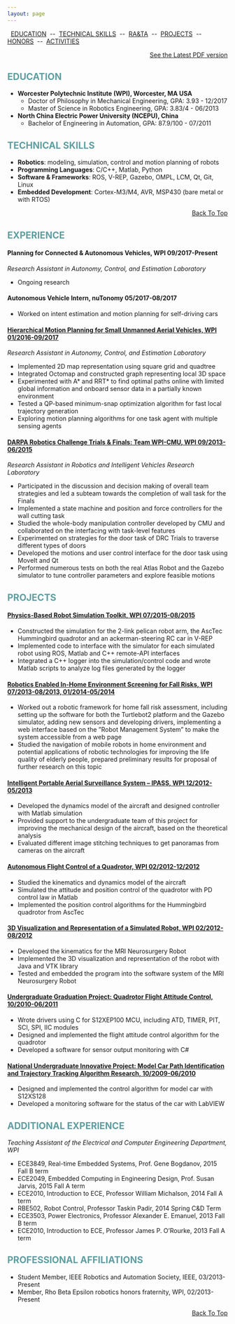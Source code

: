 ```yaml
---
layout: page
---
```


<a name="TOP"></a>

&nbsp; [EDUCATION](#EDUCATION) &nbsp;--&nbsp; [TECHNICAL SKILLS](#SKILLS) &nbsp;--&nbsp; [RA&TA](#RATA) &nbsp;--&nbsp; [PROJECTS](#PROJECTS) &nbsp;--&nbsp;  [HONORS](#HONORS) &nbsp;--&nbsp; [ACTIVITIES](#ACTIVITIES)

<p></p>
<p align="right"><a href="{{ root_url }}/resume/Ruixiang_Du_Resume.pdf">See the Latest PDF version</a></p>

<a name="EDUCATION"></a>

## <span style="color: CadetBlue  ">EDUCATION</span>


* **Worcester Polytechnic Institute (WPI), Worcester, MA USA**
	- Doctor of Philosophy in Mechanical Engineering, GPA: 3.93 - 12/2017
	- Master of Science in Robotics Engineering, GPA: 3.83/4 - 06/2013
* **North China Electric Power University (NCEPU), China**
	- Bachelor of Engineering in Automation, GPA: 87.9/100 - 07/2011

<a name="SKILLS"></a>

## <span style="color: CadetBlue ">TECHNICAL SKILLS</span>

* **Robotics**: modeling, simulation, control and motion planning of robots
* **Programming Languages**: C/C++, Matlab, Python
* **Software & Frameworks**: ROS, V-REP, Gazebo, OMPL, LCM, Qt, Git, Linux
* **Embedded Development**: Cortex-M3/M4, AVR, MSP430 (bare metal or with RTOS)

<p align="right"><a href="#TOP">Back To Top</a></p>

<a name="EXPERIENCE"></a>

## <span style="color: CadetBlue ">EXPERIENCE</span>

#### Planning for Connected & Autonomous Vehicles, WPI 09/2017-Present
*Research Assistant in Autonomy, Control, and Estimation Laboratory*

- Ongoing research

#### Autonomous Vehicle Intern, nuTonomy 05/2017-08/2017

- Worked on intent estimation and motion planning for self-driving cars

#### [Hierarchical Motion Planning for Small Unmanned Aerial Vehicles, WPI 01/2016-09/2017](/projects/uav_planning)
*Research Assistant in Autonomy, Control, and Estimation Laboratory*

- Implemented 2D map representation using square grid and quadtree
- Integrated Octomap and constructed graph representing local 3D space
- Experimented with A* and RRT* to find optimal paths online with limited global information
and onboard sensor data in a partially known environment
- Tested a QP-based minimum-snap optimization algorithm for fast local trajectory generation
- Exploring motion planning algorithms for one task agent with multiple sensing agents

#### [DARPA Robotics Challenge Trials & Finals: Team WPI-CMU, WPI  09/2013-06/2015](/projects/drc)
*Research Assistant in Robotics and Intelligent Vehicles Research Laboratory*

<!--
<img src="/img/projects/drc_drill_robot.JPG" height="80"/>
<img src="/img/projects/drc_drill_hole.JPG" height="80" />
-->
- Participated in the discussion and decision making of overall team strategies and led a subteam towards the completion of wall task for the Finals
- Implemented a state machine and position and force controllers for the wall cutting task
- Studied the whole-body manipulation controller developed by CMU and collaborated on the
interfacing with task-level features
- Experimented on strategies for the door task of DRC Trials to traverse different types of doors
- Developed the motions and user control interface for the door task using MoveIt and Qt
- Performed numerous tests on both the real Atlas Robot and the Gazebo simulator to tune
controller parameters and explore feasible motions

<a name="PROJECTS"></a>

## <span style="color: CadetBlue ">PROJECTS</span>

#### [Physics-Based Robot Simulation Toolkit, WPI 07/2015-08/2015](/projects/robotsim)
<!--
<img src="/img/projects/sim_pelican_arm.jpg" height="80"/>
<img src="/img/projects/sim_quadrotor.jpg" height="80" />
<img src="/img/projects/sim_rc_car.png" height="80"/>
<img src="/img/projects/sim_log.png" height="80"/>
-->
- Constructed the simulation for the 2-link pelican robot arm, the AscTec Hummingbird quadrotor and an ackerman-steering RC car in V-REP
- Implemented code to interface with the simulator for each simulated robot using ROS, Matlab and C++ remote-API interfaces
- Integrated a C++ logger into the simulation/control code and wrote Matlab scripts to analyze log files generated by the logger

#### [Robotics Enabled In-Home Environment Screening for Fall Risks, WPI 07/2013-08/2013, 01/2014-05/2014](/projects/fallrisk)
<!--
<img src="/img/projects/fall_risk_turtle.jpg" height="80"/>
<img src="/img/projects/web_interface.png" height="80"/>
-->
- Worked out a robotic framework for home fall risk assessment, including setting up the software for both the Turtlebot2 platform and the Gazebo simulator, adding new sensors and
developing drivers, implementing a web interface based on the ”Robot Management System”
to make the system accessible from a web page
- Studied the navigation of mobile robots in home environment and potential applications of
robotic technologies for improving the life quality of elderly people, prepared preliminary
results for proposal of further research on this topic


#### [Intelligent Portable Aerial Surveillance System – IPASS, WPI 12/2012-05/2013](/projects/ipass)
<!--
<img src="/img/projects/basic_model_02.jpg" height="80"/>
<img src="/img/projects/Picture1.jpg" height="80"/>
-->
- Developed the dynamics model of the aircraft and designed controller with Matlab simulation
- Provided support to the undergraduate team of this project for improving the mechanical
design of the aircraft, based on the theoretical analysis
- Evaluated different image stitching techniques to get panoramas from cameras on the aircraft

<!-- <p align="right"><a href="#TOP">Back To Top</a></p> -->

#### [Autonomous Flight Control of a Quadrotor, WPI 02/2012-12/2012](/projects/quadrotor)
<!--
<img src="/img/projects/autonomous_quadrotor.png" height="80"/>
<img src="/img/projects/humming_bird.JPG" height="80"/>
-->
- Studied the kinematics and dynamics model of the aircraft
- Simulated the attitude and position control of the quadrotor with PD control law in Matlab
- Implemented the position control algorithms for the Hummingbird quadrotor from AscTec


#### [3D Visualization and Representation of a Simulated Robot, WPI 02/2012-08/2012](/projects/mri_vtk)
<!--
<img src="/img/projects/vtk.png" height="80"/>
<img src="/img/projects/vtk_robot.jpg" height="80"/>
-->
- Developed the kinematics for the MRI Neurosurgery Robot
- Implemented the 3D visualization and representation of the robot with Java and VTK library
- Tested and embedded the program into the software system of the MRI Neurosurgery Robot


#### [Undergraduate Graduation Project: Quadrotor Flight Attitude Control, 10/2010-06/2011](/projects/quadrotor)
<!--
<img src="/img/projects/02_quadrotor.JPG" height="80"/>
<img src="/img/projects/02_Sensor_Monitor.JPG" height="80"/>
-->
- Wrote drivers using C for S12XEP100 MCU, including ATD, TIMER, PIT, SCI, SPI, IIC modules
- Designed and implemented the flight attitude control algorithm for the quadrotor
- Developed a software for sensor output monitoring with C#

#### [National Undergraduate Innovative Project: Model Car Path Identification and Trajectory Tracking Algorithm Research, 10/2009-06/2010](/projects/freescale)
<!--
<img src="/img/projects/01_car_model_01.jpg" height="80"/>
<img src="/img/projects/labview_car.png" height="80"/>
-->
- Designed and implemented the control algorithm for model car with S12XS128
- Developed a monitoring software for the status of the car with LabVIEW

<a name="TA"></a>

## <span style="color: CadetBlue ">ADDITIONAL EXPERIENCE</span>

*Teaching Assistant of the Electrical and Computer Engineering Department, WPI*

- ECE3849, Real-time Embedded Systems, Prof. Gene Bogdanov, 2015 Fall B term
- ECE2049, Embedded Computing in Engineering Design, Prof. Susan Jarvis, 2015 Fall A term
- ECE2010, Introduction to ECE, Professor William Michalson, 2014 Fall A term
- RBE502, Robot Control, Professor Taskin Padir, 2014 Spring C&D Term
- ECE3503, Power Electronics, Professor Alexander E. Emanuel, 2013 Fall B term
- ECE2010, Introduction to ECE, Professor James P. O’Rourke, 2013 Fall A term

<a name="AFFILIATIONS"></a>

## <span style="color: CadetBlue ">PROFESSIONAL AFFILIATIONS</span>

- Student Member, IEEE Robotics and Automation Society, IEEE, 03/2013-Present
- Member, Rho Beta Epsilon robotics honors fraternity, WPI, 02/2013-Present

<p align="right"><a href="#TOP">Back To Top</a></p>

